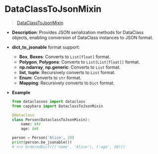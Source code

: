 # DataClassToJsonMixin

> [DataClassToJsonMixin](https://github.com/DocsaidLab/Capybara/blob/975d62fba4f76db59e715c220f7a2af5ad8d050e/capybara/mixins.py#L90)

- **Description**: Provides JSON serialization methods for DataClass objects, enabling conversion of DataClass instances to JSON format.

- **dict_to_jsonable** format support:

  - **Box**, **Boxes**: Converts to `List[float]` format.
  - **Polygon**, **Polygons**: Converts to `List[List[float]]` format.
  - **np.ndarray**, **np.generic**: Converts to `List` format.
  - **list**, **tuple**: Recursively converts to `List` format.
  - **Enum**: Converts to `str` format.
  - **Mapping**: Recursively converts to `Dict` format.

- **Example**

  ```python
  from dataclasses import dataclass
  from capybara import DataclassToJsonMixin

  @dataclass
  class Person(DataclassToJsonMixin):
      name: str
      age: int

  person = Person('Alice', 20)
  print(person.be_jsonable())
  # >>> OrderedDict([('name', 'Alice'), ('age', 20)])
  ```
